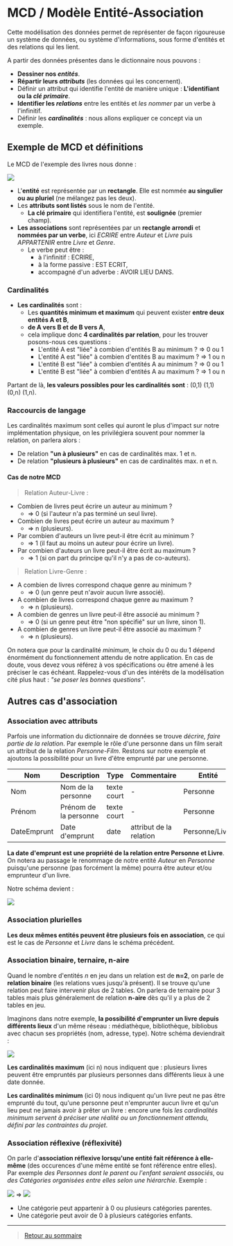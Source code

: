 # MCD / Modèle Entité-Association

Cette modélisation des données permet de représenter de façon rigoureuse un système de données, ou système d'informations, sous forme d'entités et des relations qui les lient.

A partir des données présentes dans le dictionnaire nous pouvons :
- **Dessiner nos _entités_**.
- **Répartir leurs _attributs_** (les données qui les concernent).
- Définir un attribut qui identifie l'entité de manière unique : **L'identifiant ou la _clé primaire_**.
- **Identifier les _relations_** entre les entités et _les nommer_ par un verbe à l'infinitif.
- Définir les **_cardinalités_** : nous allons expliquer ce concept via un exemple.


## Exemple de MCD et définitions

Le MCD de l'exemple des livres nous donne :

![](./img/MCD-livres.png)

- L'**entité** est représentée par un **rectangle**. Elle est nommée **au singulier ou au pluriel** (ne mélangez pas les deux).
- Les **attributs sont listés** sous le nom de l'entité.
    - **La clé primaire** qui identifiera l'entité, est **soulignée** (premier champ).
- **Les associations** sont représentées par un **rectangle arrondi** et **nommées par un verbe**, ici *ECRIRE* entre *Auteur* et *Livre* puis *APPARTENIR* entre *Livre* et *Genre*.
    - Le verbe peut être :
        - à l'infinitif : ECRIRE,
        - à la forme passive : EST ECRIT,
        - accompagné d'un adverbe : AVOIR LIEU DANS.

### Cardinalités

- **Les cardinalités** sont :
    - Les **quantités minimum et maximum** qui peuvent exister **entre deux entités A et B**,
    - **de A vers B et de B vers A**,
    - cela implique donc **4 cardinalités par relation**, pour les trouver posons-nous ces questions :
        - L'entité A est "liée" à combien d'entités B au minimum ? => 0 ou 1
        - L'entité A est "liée" à combien d'entités B au maximum ? => 1 ou n
        - L'entité B est "liée" à combien d'entités A au minimum ? => 0 ou 1
        - L'entité B est "liée" à combien d'entités A au maximum ? => 1 ou n

Partant de là, **les valeurs possibles pour les cardinalités sont** : (0,1) (1,1) (0,n) (1,n).

### Raccourcis de langage

Les cardinalités maximum sont celles qui auront le plus d'impact sur notre implémentation physique, on les privilégiera souvent pour nommer la relation, on parlera alors :

- De relation **"un à plusieurs"** en cas de cardinalités max. 1 et n.
- De relation **"plusieurs à plusieurs"** en cas de cardinalités max. n et n.

#### Cas de notre MCD

> Relation Auteur-Livre :

- Combien de livres peut écrire un auteur au minimum ? 
    - => 0 (si l'auteur n'a pas terminé un seul livre).
- Combien de livres peut écrire un auteur au maximum ?
    - => n (plusieurs).
- Par combien d'auteurs un livre peut-il être écrit au minimum ?
    - => 1 (il faut au moins un auteur pour écrire un livre).
- Par combien d'auteurs un livre peut-il être écrit au maximum ?
    - => 1 (si on part du principe qu'il n'y a pas de co-auteurs).

> Relation Livre-Genre :

- A combien de livres correspond chaque genre au minimum ? 
    - => 0 (un genre peut n'avoir aucun livre associé).
- A combien de livres correspond chaque genre au maximum ?
    - => n (plusieurs).
- A combien de genres un livre peut-il être associé au minimum ?
    - => 0 (si un genre peut être "non spécifié" sur un livre, sinon 1).
- A combien de genres un livre peut-il être associé au maximum ?
    - => n (plusieurs).

On notera que pour la cardinalité *minimum*, le choix du 0 ou du 1 dépend énormément du fonctionnement attendu de notre application. En cas de doute, vous devez vous référez à vos spécifications ou être amené à les préciser le cas échéant. Rappelez-vous d'un des intérêts de la modélisation cité plus haut : *"se poser les bonnes questions"*.

## Autres cas d'association

### Association avec attributs

Parfois une information du dictionnaire de données se trouve _décrire, faire partie de la relation_. Par exemple le rôle d'une personne dans un film serait un attribut de la relation _Personne-Film_. Restons sur notre exemple et ajoutons la possibilité pour un livre d'être emprunté par une personne.

Nom|Description|Type|Commentaire|Entité|
-|-|-|-|-|
Nom|Nom de la personne|texte court|-|Personne|
Prénom|Prénom de la personne|texte court|-|Personne|
DateEmprunt|Date d'emprunt|date|attribut de la relation|Personne/Livre|

**La date d'emprunt est une propriété de la relation entre Personne et Livre**. On notera au passage le renommage de notre entité _Auteur_ en _Personne_ puisqu'une personne (pas forcément la même) pourra être auteur et/ou emprunteur d'un livre.

Notre schéma devient : 

![](./img/MCD-livres-asso-attributs.png)

### Association plurielles

**Les deux mêmes entités peuvent être plusieurs fois en association**, ce qui est le cas de *Personne* et *Livre* dans le schéma précédent.

### Association binaire, ternaire, n-aire

Quand le nombre d'entités _n_ en jeu dans un relation est de **n=2**, on parle de **relation binaire** (les relations vues jusqu'à présent). Il se trouve qu'une relation peut faire intervenir plus de 2 tables. On parlera de ternaire pour 3 tables mais plus généralement de relation **n-aire** dès qu'il y a plus de 2 tables en jeu.

Imaginons dans notre exemple, **la possibilité d'emprunter un livre depuis différents lieux** d'un même réseau : médiathèque, bibliothèque, bibliobus avec chacun ses propriétés (nom, adresse, type). Notre schéma deviendrait : 

![](./img/MCD-livres-asso-n-aire.png)

**Les cardinalités maximum** (ici n) nous indiquent que : plusieurs livres peuvent être empruntés par plusieurs personnes dans différents lieux à une date donnée.

**Les cardinalités minimum** (ici 0) nous indiquent qu'un livre peut ne pas être emprunté du tout, qu'une personne peut n'emprunter aucun livre et qu'un lieu peut ne jamais avoir à prêter un livre : encore une fois *les cardinalités minimum servent à préciser une réalité ou un fonctionnement attendu, défini par les contraintes du projet*.

### Association réflexive (réflexivité)

On parle d'**association réflexive lorsqu'une entité fait référence à elle-même** (des occurences d'une même entité se font référence entre elles). Par exemple *des Personnes dont le parent ou l'enfant seraient associés*, ou *des Catégories organisées entre elles selon une hiérarchie*. Exemple :

![](./img/MCD-reflexivite.png) => ![](./img/MCD-reflexivite-exemple.png)

- Une catégorie peut appartenir à 0 ou plusieurs catégories parentes.
- Une catégorie peut avoir de 0 à plusieurs catégories enfants.

---

> [Retour au sommaire](./README.md)